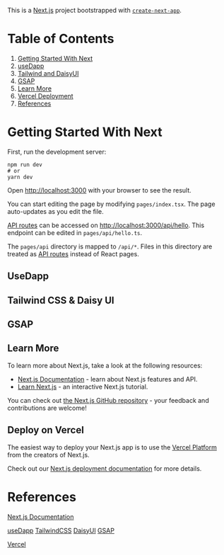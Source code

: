 This is a [Next.js](https://nextjs.org/) project bootstrapped with [`create-next-app`](https://github.com/vercel/next.js/tree/canary/packages/create-next-app).

# Table of Contents

1. [Getting Started With Next](#start)
2. [useDapp](#useDapp)
3. [Tailwind and DaisyUI](#TW)
4. [GSAP](#GSAP)
5. [Learn More](#learn)
6. [Vercel Deployment](#vercel)
7. [References](#ref)

# Getting Started With Next <a name="start"></a>

First, run the development server:

```
npm run dev
# or
yarn dev
```

Open [http://localhost:3000](http://localhost:3000) with your browser to see the result.

You can start editing the page by modifying `pages/index.tsx`. The page auto-updates as you edit the file.

[API routes](https://nextjs.org/docs/api-routes/introduction) can be accessed on [http://localhost:3000/api/hello](http://localhost:3000/api/hello). This endpoint can be edited in `pages/api/hello.ts`.

The `pages/api` directory is mapped to `/api/*`. Files in this directory are treated as [API routes](https://nextjs.org/docs/api-routes/introduction) instead of React pages.

## UseDapp <a name="useDapp"></a>

## Tailwind CSS & Daisy UI <a name="TW"></a>

## GSAP <a name="GSAP"></a>

## Learn More <a name="learn"></a>

To learn more about Next.js, take a look at the following resources:

- [Next.js Documentation](https://nextjs.org/docs) - learn about Next.js features and API.
- [Learn Next.js](https://nextjs.org/learn) - an interactive Next.js tutorial.

You can check out [the Next.js GitHub repository](https://github.com/vercel/next.js/) - your feedback and contributions are welcome!

## Deploy on Vercel <a name="vercel"></a>

The easiest way to deploy your Next.js app is to use the [Vercel Platform](https://vercel.com/new?utm_medium=default-template&filter=next.js&utm_source=create-next-app&utm_campaign=create-next-app-readme) from the creators of Next.js.

Check out our [Next.js deployment documentation](https://nextjs.org/docs/deployment) for more details.

# References <a name="ref"></a>

[Next.js Documentation](https://nextjs.org/docs)

[useDapp](https://usedapp.io/)
[TailwindCSS](https://tailwindcss.com/)
[DaisyUI](https://daisyui.com/)
[GSAP](https://greensock.com/gsap/)

[Vercel](https://vercel.com)
